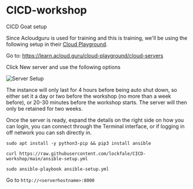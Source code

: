 # CICD-workshop
CICD Goat setup


Since Acloudguru is used for training and this is training, we'll be using the following setup in their [Cloud Playground](https://learn.acloud.guru/cloud-playground/cloud-servers).

Go to: https://learn.acloud.guru/cloud-playground/cloud-servers

Click New server and use the following options

![Server Setup](https://github.com/lockfale/CICD-workshop/assets/913856/ed3224ac-8c20-406a-ad16-ab50efdad361)

The instance will only last for 4 hours before being auto shut down, so either set it a day or two before the workshop (no more than a week before), or 20-30 minutes before the workshop starts. The server will then only be retained for two weeks.

Once the server is ready, expand the details on the right side on how you can login, you can connect through the Terminal interface, or if logging in off network you can ssh directly in.

```
sudo apt install -y python3-pip && pip3 install ansible
```

```
curl https://raw.githubusercontent.com/lockfale/CICD-workshop/main/ansible-setup.yml
```

```
sudo ansible-playbook ansible-setup.yml
```

Go to `http://<serverhostname>:8000`
